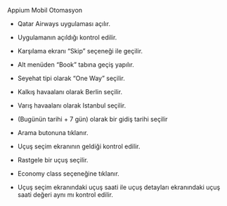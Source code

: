 
Appium Mobil Otomasyon

- Qatar Airways uygulaması açılır.

- Uygulamanın açıldığı kontrol edilir.

- Karşılama ekranı “Skip” seçeneği ile geçilir.

- Alt menüden “Book” tabına geçiş yapılır.

- Seyehat tipi olarak “One Way” seçilir.

- Kalkış havaalanı olarak Berlin seçilir.

- Varış havaalanı olarak Istanbul seçilir.

- (Bugünün tarihi + 7 gün) olarak bir gidiş tarihi seçilir

- Arama butonuna tıklanır.

- Uçuş seçim ekranının geldiği kontrol edilir.

- Rastgele bir uçuş seçilir.

- Economy class seçeneğine tıklanır.

- Uçuş seçim ekranındaki uçuş saati ile uçuş detayları ekranındaki uçuş saati değeri aynı mı kontrol edilir.
